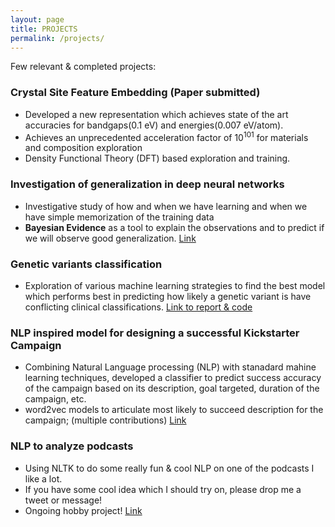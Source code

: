 ```yaml
---
layout: page
title: PROJECTS
permalink: /projects/
---
```


Few relevant & completed projects:

### Crystal Site Feature Embedding (Paper submitted)
  * Developed a new representation which achieves state of the art accuracies for bandgaps(0.1 eV) and energies(0.007 eV/atom). 
  * Achieves an unprecedented acceleration factor of 10<sup>101</sup> for materials and composition exploration
  * Density Functional Theory (DFT) based exploration and training. 

### Investigation of generalization in deep neural networks
  * Investigative study of how and when we have learning and when we have simple memorization of the training data
  * **Bayesian Evidence** as a tool to explain the observations and to predict if we will observe good generalization. [Link](generalization_nn.pdf)


### Genetic variants classification 
  * Exploration of various machine learning strategies to find the best model which performs best in predicting how likely a genetic variant is have conflicting clinical classifications. [Link to report & code](https://github.com/hitarth64/statistical-learning/tree/master/project)
  
### NLP inspired model for designing a successful Kickstarter Campaign 
 * Combining Natural Language processing (NLP) with stanadard mahine learning techniques, developed a classifier to predict success accuracy of the campaign based on its description, goal targeted, duration of the campaign, etc.
 * word2vec models to articulate most likely to succeed description for the campaign; (multiple contributions)  [Link](https://github.com/yanchenm/dessa-comp)

### NLP to analyze podcasts
 * Using NLTK to do some really fun & cool NLP on one of the podcasts I like a lot. 
 * If you have some cool idea which I should try on, please drop me a tweet or message!
 * Ongoing hobby project! [Link](https://github.com/hitarth64/nltk_podcast)
